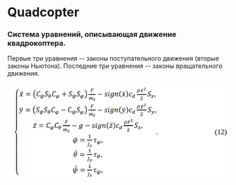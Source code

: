 # Quadcopter

### Система уравнений, описывающая движение квадрокоптера.
Первые три уравнения -- законы поступательного движения (вторые законы Ньютона).
Последние три уравнения -- законы вращательного движения.

![System of equations of movement](res/12.png)
